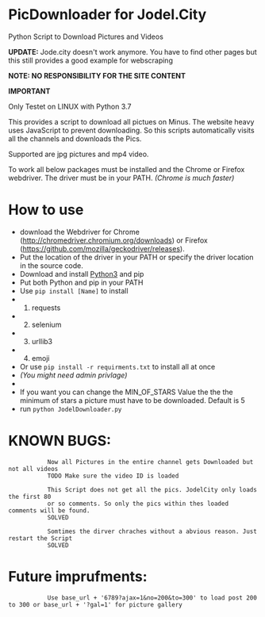 
# PicDownloader for Jodel.City

Python Script to Download Pictures and Videos

**UPDATE:** Jode.city doesn't work anymore. You have to find other pages but this still provides a good example for webscraping

**NOTE: NO RESPONSIBILITY FOR THE SITE CONTENT**

**IMPORTANT**

Only Testet on LINUX with Python 3.7

This provides a script to download all pictues on Minus. The website heavy uses JavaScript to prevent downloading. So this scripts automatically visits all the channels and downloads the Pics.

Supported are jpg pictures and mp4 video.

To work all below packages must be installed and the Chrome or Firefox webdriver.
The driver must be in your PATH. *(Chrome is much faster)*

# How to use

* download the Webdriver for Chrome (http://chromedriver.chromium.org/downloads) or Firefox (https://github.com/mozilla/geckodriver/releases).
* Put the location of the driver in your PATH or specify the driver location in the source code.
* Download and install [Python3](https://www.python.org/downloads/release/python-377/) and pip
* Put both Python and pip in your PATH
* Use `pip install [Name]` to install 
* 1. requests
* 2. selenium
* 3. urllib3
* 4. emoji
* Or use `pip install -r requirments.txt` to install all at once
* *(You might need admin privlage)*
*
* If you want you can change the MIN_OF_STARS Value the the the minimum of stars a picture must have to be downloaded. Default is 5
* run `python JodelDownloader.py`


# KNOWN BUGS:

               Now all Pictures in the entire channel gets Downloaded but not all videos
               TODO Make sure the video ID is loaded

               This Script does not get all the pics. JodelCity only loads the first 80
               or so comments. So only the pics within thes loaded comments will be found.
               SOLVED

               Somtimes the dirver chraches without a abvious reason. Just restart the Script
               SOLVED

# Future imprufments:

               Use base_url + '6789?ajax=1&no=200&to=300' to load post 200 to 300 or base_url + '?gal=1' for picture gallery
